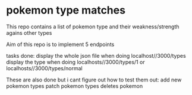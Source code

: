 # pokemon type matches

This repo contains a list of pokemon type and their weakness/strength agains other types

Aim of this repo is to implement 5 endpoints

tasks done:
display the whole json file when doing localhost//3000/types
display the type when doing localhosts//3000/types/1 or localhosts//3000/types/normal

These are also done but i cant figure out how to test them out:
add new pokemon types
patch pokemon types
deletes pokemon
